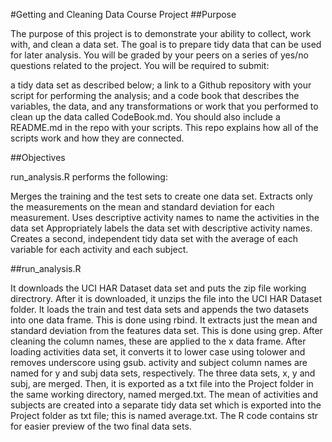 #Getting and Cleaning Data Course Project
##Purpose

The purpose of this project is to demonstrate your ability to collect, work with, and clean a data set. The goal is to prepare tidy data that can be used for later analysis. You will be graded by your peers on a series of yes/no questions related to the project. You will be required to submit:

a tidy data set as described below;
a link to a Github repository with your script for performing the analysis; and
a code book that describes the variables, the data, and any transformations or work that you performed to clean up the data called CodeBook.md.
You should also include a README.md in the repo with your scripts. This repo explains how all of the scripts work and how they are connected.

##Objectives

run_analysis.R performs the following:

Merges the training and the test sets to create one data set.
Extracts only the measurements on the mean and standard deviation for each measurement.
Uses descriptive activity names to name the activities in the data set
Appropriately labels the data set with descriptive activity names.
Creates a second, independent tidy data set with the average of each variable for each activity and each subject.

##run_analysis.R

It downloads the UCI HAR Dataset data set and puts the zip file working directrory. After it is downloaded, it unzips the file into the UCI HAR Dataset folder.
It loads the train and test data sets and appends the two datasets into one data frame. This is done using rbind.
It extracts just the mean and standard deviation from the features data set. This is done using grep.
After cleaning the column names, these are applied to the x data frame.
After loading activities data set, it converts it to lower case using tolower and removes underscore using gsub. activity and subject column names are named for y and subj data sets, respectively.
The three data sets, x, y and subj, are merged. Then, it is exported as a txt file into the Project folder in the same working directory, named merged.txt.
The mean of activities and subjects are created into a separate tidy data set which is exported into the Project folder as txt file; this is named average.txt.
The R code contains str for easier preview of the two final data sets.